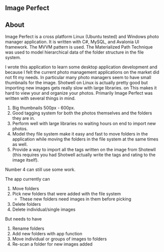 ## Image Perfect

## About
Image Perfect is a cross platform Linux (Ubuntu tested) and Windows photo manager application. It is written with C#, MySQL, and Avalonia UI framework. The MVVM pattern is used. The Materialized Path Technique was used to model hierarchical data of the folder structure in the file system.

I wrote this application to learn some desktop application development and because I felt the current photo management applications on the market did not fit my needs. In particular many photo managers seem to have small thumbnails for the image. Shotwell on Linux is actually pretty good but importing new images gets really slow with large libraries. on This makes it hard to view your and organize your photos. Primarily Image Perfect was written with several things in mind. 

1. Big thumbnails 500px - 600px.
2. Good tagging system for both the photos themselves and the folders they are in.
3. Perform well with large libraries no waiting hours on end to import new photos.
4. Model they file system make it easy and fast to move folders in the application while moving the folders in the file system at the same times as well.
5. Provide a way to import all the tags written on the image from Shotewll (this requires you had Shotwell actually write the tags and rating to the image itself).

Number 4 can still use some work. 

The app currently can 

1. Move folders
2. Pick new folders that were added with the file system 
	* These new folders need images in them before picking
3. Delete folders
4. Delete individual/single images

But needs to have

1. Rename folders
2. Add new folders with app function
3. Move individual or groups of images to folders
4. Re-scan a folder for new images added


 


